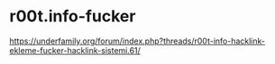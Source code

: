 # r00t.info-fucker

https://underfamily.org/forum/index.php?threads/r00t-info-hacklink-ekleme-fucker-hacklink-sistemi.61/
